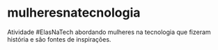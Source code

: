 # mulheresnatecnologia
Atividade #ElasNaTech abordando mulheres na tecnologia que fizeram história e são fontes de inspirações.
